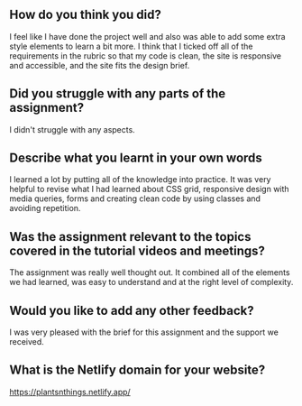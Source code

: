 ## How do you think you did?
I feel like I have done the project well and also was able to add some extra style elements to learn a bit more.  I think that I ticked off all of the requirements in the rubric so that my code is clean, the site is responsive and accessible, and the site fits the design brief. 
## Did you struggle with any parts of the assignment?
I didn't struggle with any aspects.  
## Describe what you learnt in your own words
I learned a lot by putting all of the knowledge into practice.  It was very helpful to revise what I had learned about CSS grid, responsive design with media queries, forms and creating clean code by using classes and avoiding repetition. 
## Was the assignment relevant to the topics covered in the tutorial videos and meetings?
The assignment was really well thought out.  It combined all of the elements we had learned, was easy to understand and at the right level of complexity. 
## Would you like to add any other feedback?
I was very pleased with the brief for this assignment and the support we received. 
## What is the Netlify domain for your website?
https://plantsnthings.netlify.app/
